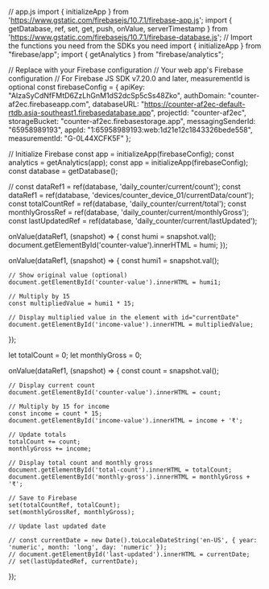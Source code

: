 // app.js
import { initializeApp } from 'https://www.gstatic.com/firebasejs/10.7.1/firebase-app.js';
import { getDatabase, ref, set, get, push, onValue, serverTimestamp } from 'https://www.gstatic.com/firebasejs/10.7.1/firebase-database.js';
// Import the functions you need from the SDKs you need
import { initializeApp } from "firebase/app";
import { getAnalytics } from "firebase/analytics";

// Replace with your Firebase configuration
// Your web app's Firebase configuration
// For Firebase JS SDK v7.20.0 and later, measurementId is optional
const firebaseConfig = {
  apiKey: "AIzaSyCdNfFMtD6ZzLhGnM1dS2dcSp5cSs48Zko",
  authDomain: "counter-af2ec.firebaseapp.com",
  databaseURL: "https://counter-af2ec-default-rtdb.asia-southeast1.firebasedatabase.app",
  projectId: "counter-af2ec",
  storageBucket: "counter-af2ec.firebasestorage.app",
  messagingSenderId: "65958989193",
  appId: "1:65958989193:web:1d21e12c1843326bede558",
  measurementId: "G-0L44XCFK5F"
};

// Initialize Firebase
const app = initializeApp(firebaseConfig);
const analytics = getAnalytics(app);
const app = initializeApp(firebaseConfig);
const database = getDatabase();


// const dataRef1 = ref(database, 'daily_counter/current/count');
const dataRef1 = ref(database, 'devices/counter_device_01/currentData/count');
const totalCountRef = ref(database, 'daily_counter/current/total');
const monthlyGrossRef = ref(database, 'daily_counter/current/monthlyGross');
const lastUpdatedRef = ref(database, 'daily_counter/current/lastUpdated');

onValue(dataRef1, (snapshot) => {
    const humi = snapshot.val();
    document.getElementById('counter-value').innerHTML = humi;
});


onValue(dataRef1, (snapshot) => {
    const humi1 = snapshot.val();

    // Show original value (optional)
    document.getElementById('counter-value').innerHTML = humi1;

    // Multiply by 15
    const multipliedValue = humi1 * 15;

    // Display multiplied value in the element with id="currentDate"
    document.getElementById('income-value').innerHTML = multipliedValue;
});

let totalCount = 0;
let monthlyGross = 0;

onValue(dataRef1, (snapshot) => {
    const count = snapshot.val();

    // Display current count
    document.getElementById('counter-value').innerHTML = count;

    // Multiply by 15 for income
    const income = count * 15;
    document.getElementById('income-value').innerHTML = income + '₹';

    // Update totals
    totalCount += count;
    monthlyGross += income;

    // Display total count and monthly gross
    document.getElementById('total-count').innerHTML = totalCount;
    document.getElementById('monthly-gross').innerHTML = monthlyGross + '₹';

    // Save to Firebase
    set(totalCountRef, totalCount);
    set(monthlyGrossRef, monthlyGross);

    // Update last updated date
    
    // const currentDate = new Date().toLocaleDateString('en-US', { year: 'numeric', month: 'long', day: 'numeric' });
    // document.getElementById('last-updated').innerHTML = currentDate;
    // set(lastUpdatedRef, currentDate);
});
